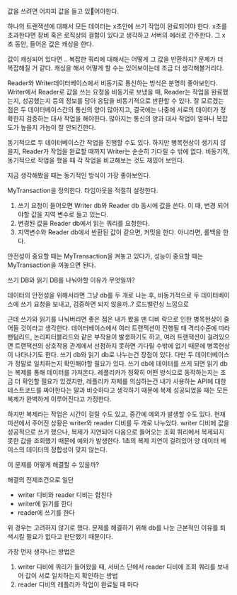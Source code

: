 


값을 쓰려면 어차피 값을 들고 있어야한다.



하나의 트랜잭션에 대해서 모든 데이터는 x초안에 쓰기 작업이 완료되어야 한다.
x초를 초과한다면 장비 혹은 로직상의 결함이 있다고 생각하고 서버의 에러로 간주한다.
그 x초 동안, 들어온 값은 캐싱을 한다.

값이 캐싱되어 있다면 .. 복잡한 쿼리에 대해서는 어떻게 그 값을 반환하지? 문제가 더 복잡해질 거 같다. 캐싱을 해서 어떻게 할 수는 있어보이는데 조금 더 생각해볼거리다.

Reader와 Writer데이터베이스에서 비동기로 통신하는 방식은 분명히 좋아보인다. Writer에서 Reader로 값을 쓰는 요청을 비동기로 보냈을 때, Reader는 작업을 완료했는지, 성공했는지 등의 정보를 담아 응답을 비동기적으로 반환할 수 있다. 
잘 모르겠는 점은 두 데이터베이스간의 통신의 양이 많아지고, 결국에는 나중에 서로의 데이터가 정확한지 검증하는 대사 작업을 해야한다. 많아지는 통신의 양과 대사 작업이 얼마나 복잡도가 높을지 가늠이 잘 안되긴한다.

동기적으로 두 데이터베이스간 작업을 진행할 수도 있다. 하지만 병목현상이 생기지 않을지, Reader가 작업을 완료할 때까지 Writer는 순순히 기다릴 수 밖에 없다. 비동기적, 동기적으로 작업을 했을 때 각 작업을 비교해보는 것도 재밌어 보인다.

지금 생각해봤을 때는 동기적인 방식이 가장 좋아보인다. 

MyTransaction을 정의한다. 타임아웃을 적절히 설정한다.
1. 쓰기 요청이 들어오면 Writer db와 Reader db 동시에 값을 쓴다. 
	이 때, 변경 되어야할 값을 지역 변수로 들고 있는다.
2. 변경된 값을 Reader db에서 읽는 쿼리를 요청한다.
3. 지역변수와  Reader db에서 반환된 값이 같으면, 커밋을 한다. 아니라면, 롤백을 한다.

안전성이 중요할 때는 MyTransaction을 켜놓고 있다가, 성능이 중요할 때는 MyTransaction을 꺼놓으면 된다.



쓰기 DB와 읽기 DB를 나눠야할 이유가 무엇일까?

데이터의 안전성을 위해서라면 그냥 db를 두 개로 나눈 후, 비동기적으로 두 데이터베이스에 쓰기 요청을 보내고, 검증하면 되지 않을까..? 로드밸런싱 느낌으로

근데 쓰기와 읽기를 나눠버리면 좋은 점은 내가 봤을 땐 디비 락으로 인한 병목현상이 줄어들 것이라고 생각한다. 데이터베이스에서 여러 트랜잭션이 진행될 때 격리수준에 따라 팬텀리드, 논리피터블리드와 같은 부작용이 발생하기도 하고, 여러 트랜잭션이 걸려있으면 트랜잭션의 상호작용 관계에서 선점하지 못하면 기다릴 수밖에 없기 때문에 병목현상이 나타나기도 한다.
쓰기 db와 읽기 db로 나누는건 장점이 있다. 다만 두 데이터베이스가 정말로 일치하는지 확인해야할 필요가 있다.
쓰기 db에 데이터를 쓰게 되면 읽기 db는 복제를 통해 데이터를 가져온다. 
레플리카가 정확히 어떤 방식으로 동작하는지는 조금 더 확인할 필요가 있겠지만, 레플리카 자체를 의심하는건 내가 사용하는 API에 대한 테스트코드를 짜야한다는 말과 비슷하다고 생각하기 때문에 복제 성공되었을 때는 모든 복제가  완벽하게 이루어진다고 가정한다.

하지만 복제라는 작업은 시간이 걸릴 수도 있고, 중간에 예외가 발생할 수도 있다.
현재 미션에서 주어진 상황은 writer와 reader 디비를 두 개로 나누었다. writer 디비에 값을 성공적으로 쓰기 했으나, 복제가 지연되어 다음으로 들어오는 조회 쿼리에서 복제되지 못한 값을 조회했기 때문에 예외가 발생한다. 1초의 복제 지연이 걸려있어 양 데이터 베이스의 데이터의 정합성이 맞지 않는다.

이 문제를 어떻게 해결할 수 있을까?

해결의 전제조건으로 일단 
- writer 디비와 reader 디비는 합친다
- writer에 읽기를 한다
- reader에 쓰기를 한다

위 경우는 고려하지 않기로 했다. 문제를 해결하기 위해 db를 나눈 근본적인 이유를 퇴색시킬 필요가 없다고 판단했기 때문이다.


가장 먼저 생각나는 방법은

1. writer 디비에 쿼리가 들어왔을 때, 서비스 단에서 reader 디비에 조회 쿼리를 보내어 값이 서로 일치하는지 확인하는 방법
2. reader 디비의 레플리카 작업이 완료될 때 마다
